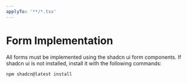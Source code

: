 ```yaml
---
applyTo: '**/*.tsx'
---
```

# Form Implementation

All forms must be implemented using the shadcn ui form components.
If shadcn ui is not installed, install it with the following commands:
```
npm shadcn@latest install
```
